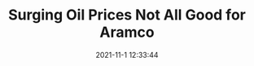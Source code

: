 ---
"title": "Surging Oil Prices Not All Good for Aramco"
"date": "2021-11-1 12:33:44"
"feed_name": "RIGZONE"
"feed_website": "http://www.rigzone.com/"
"feed_rss": "http://www.rigzone.com/news/rss/rigzone_latest.aspx"
"link": "https://www.rigzone.com/news/wire/surging_oil_prices_not_all_good_for_aramco-01-nov-2021-166872-article/?rss=true"
"source": "None"
"file": "_posts/2021-1-1-71806831174fa1edc9c06b784436bd8ce1ce1f1f.md"
"accident": "0"
"drilling": "0"
"dead": "0"
"injured": "0"
"arrested": "0"
"place": "unknown place"
"where": "unknown site"
"causes": "unknown"
"place_uri": "unknown place"
---